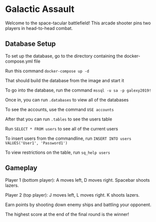 # Galactic Assault
Welcome to the space-tacular battlefield! This arcade shooter pins two players in head-to-head combat.

## Database Setup
To set up the database, go to the directory containing the docker-compose.yml file

Run this command `docker-compose up -d`

That should build the database from the image and start it

To go into the database, run the command `mssql -u sa -p galexy2019!`

Once in, you can run `.databases` to view all of the databases

To see the accounts, use the command `USE accounts`

After that you can run `.tables` to see the users table

Run `SELECT * FROM users` to see all of the current users

To insert users from the commandline, run `INSERT INTO users VALUES('User1', 'Password1')`

To view restrictions on the table, run `sq_help users`

## Gameplay
Player 1 (bottom player): A moves left, D moves right. Spacebar shoots lazers.

Player 2 (top player): J moves left, L moves right. K shoots lazers.

Earn points by shooting down enemy ships and battling your opponent.

The highest score at the end of the final round is the winner!
